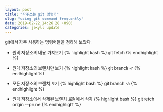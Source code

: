 ```yaml
---
layout: post
title: "자주쓰는 git 명령어"
slug: "using-git-command-frequently"
date: 2019-02-22 14:26:28 +0900
categories: jekyll update
---
```

git에서 자주 사용하는 명령어들을 정리해 보았다.

- 원격 저장소의 내용 가져오기
{% highlight bash %}
git fetch
{% endhighlight %}

- 원격 저장소의 브랜치만 보기
{% highlight bash %}
git branch -r
{% endhighlight %}

- 모든 저장소의 브랜치 보기
{% highlight bash %}
git branch -a
{% endhighlight %}

- 원격 저장소에서 삭제된 브랜치 로컬에서 삭제
{% highlight bash %}
git fetch origin --prune
{% endhighlight %}
